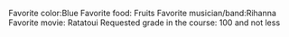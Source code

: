 Favorite color:Blue 
Favorite food: Fruits
Favorite musician/band:Rihanna 
Favorite movie: Ratatoui
Requested grade in the course: 100 and not less
